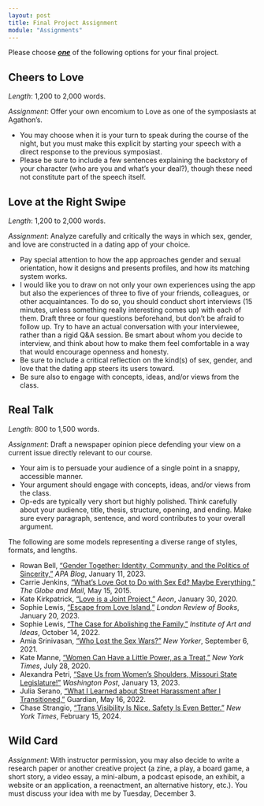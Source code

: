 ```yaml
---
layout: post
title: Final Project Assignment
module: "Assignments"
---
```


Please choose ***<u>one</u>*** of the following options for your final project.

## Cheers to Love

*Length*: 1,200 to 2,000 words.

*Assignment*: Offer your own encomium to Love as one of the symposiasts at Agathon’s.

- You may choose when it is your turn to speak during the course of the night, but you must make this explicit by starting your speech with a direct response to the previous symposiast.
- Please be sure to include a few sentences explaining the backstory of your character (who are you and what’s your deal?), though these need not constitute part of the speech itself.

## Love at the Right Swipe

*Length*: 1,200 to 2,000 words.

*Assignment*: Analyze carefully and critically the ways in which sex, gender, and love are constructed in a dating app of your choice.

- Pay special attention to how the app approaches gender and sexual orientation, how it designs and presents profiles, and how its matching system works.
- I would like you to draw on not only your own experiences using the app but also the experiences of three to five of your friends, colleagues, or other acquaintances. To do so, you should conduct short interviews (15 minutes, unless something really interesting comes up) with each of them. Draft three or four questions beforehand, but don’t be afraid to follow up. Try to have an actual conversation with your interviewee, rather than a rigid Q&A session. Be smart about whom you decide to interview, and think about how to make them feel comfortable in a way that would encourage openness and honesty. 
- Be sure to include a critical reflection on the kind(s) of sex, gender, and love that the dating app steers its users toward.
- Be sure also to engage with concepts, ideas, and/or views from the class.

## Real Talk

*Length*: 800 to 1,500 words.

*Assignment*: Draft a newspaper opinion piece defending your view on a current issue directly relevant to our course.

- Your aim is to persuade your audience of a single point in a snappy, accessible manner.
- Your argument should engage with concepts, ideas, and/or views from the class.
- Op-eds are typically very short but highly polished. Think carefully about your audience, title, thesis, structure, opening, and ending. Make sure every paragraph, sentence, and word contributes to your overall argument.

The following are some models representing a diverse range of styles, formats, and lengths.

- Rowan Bell, [“Gender Together: Identity, Community, and the Politics of Sincerity,”](https://blog.apaonline.org/2023/01/11/gender-together-identity-community-and-the-politics-of-sincerity/) *APA Blog*, January 11, 2023.
- Carrie Jenkins, [“What’s Love Got to Do with Sex Ed? Maybe Everything,”](https://www.theglobeandmail.com/opinion/whats-love-got-to-do-with-sex-ed-maybe-everything/article24456722/) *The Globe and Mail*, May 15, 2015.
- Kate Kirkpatrick, [“Love is a Joint Project,”](https://aeon.co/essays/simone-de-beauvoirs-authentic-love-is-a-project-of-equals) *Aeon*, January 30, 2020.
- Sophie Lewis, [“Escape from Love Island,”](https://www.lrb.co.uk/blog/2023/january/escape-from-love-island) *London Review of Books*, January 20, 2023.
- Sophie Lewis, [“The Case for Abolishing the Family,”](https://iai.tv/articles/the-case-for-abolishing-the-family-auid-2267) *Institute of Art and Ideas*, October 14, 2022.
- Amia Srinivasan, [“Who Lost the Sex Wars?”](https://www.newyorker.com/magazine/2021/09/13/who-lost-the-sex-wars) *New Yorker*, September 6, 2021.
- Kate Manne, [“Women Can Have a Little Power, as a Treat,”](https://www.nytimes.com/2020/07/28/opinion/biden-vice-president-woman.html) *New York Times*, July 28, 2020.
- Alexandra Petri, [“Save Us from Women’s Shoulders, Missouri State Legislature!”](https://web.archive.org/web/20230113192227/https://www.washingtonpost.com/opinions/2023/01/13/missouri-legislature-dress-code-cardigan-satire/) *Washington Post*, January 13, 2023.
- Julia Serano, [“What I Learned about Street Harassment after I Transitioned,”](https://www.theguardian.com/world/2022/may/16/street-harassment-women-public) Guardian, May 16, 2022.
- Chase Strangio, [“Trans Visibility Is Nice. Safety Is Even Better.”](https://www.nytimes.com/2024/02/15/opinion/trans-visibility-legislative-rights.html?unlocked_article_code=1.bE4.mSIL.itA_jnNNWmHM&smid=url-share) *New York Times*, February 15, 2024. 

## Wild Card

*Assignment*: With instructor permission, you may also decide to write a research paper or another creative project (a zine, a play, a board game, a short story, a video essay, a mini-album, a podcast episode, an exhibit, a website or an application, a reenactment, an alternative history, etc.). You must discuss your idea with me by Tuesday, December 3.
